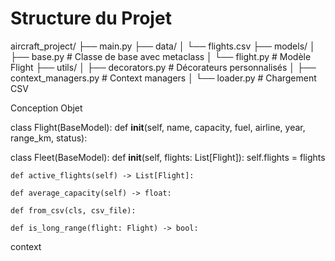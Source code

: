 
# Structure du Projet
 
aircraft_project/
├── main.py
├── data/
│   └── flights.csv
├── models/
│   ├── base.py           # Classe de base avec metaclass
│   └── flight.py         # Modèle Flight
├── utils/
│   ├── decorators.py     # Décorateurs personnalisés
│   ├── context_managers.py  # Context managers
│   └── loader.py         # Chargement CSV



Conception Objet

class Flight(BaseModel):
    def __init__(self, name, capacity, fuel, airline, year, range_km, status):

class Fleet(BaseModel):
    def __init__(self, flights: List[Flight]):
        self.flights = flights

    def active_flights(self) -> List[Flight]:
    
    def average_capacity(self) -> float:

    def from_csv(cls, csv_file):
    
    def is_long_range(flight: Flight) -> bool:


context